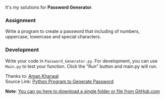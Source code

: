 It's my solutions for **Password Generator**.

### Assignment
Write a program to create a password that including of numbers, uppercase, lowercase and special characters.

### Development
Write your code in `Password_Generator.py`. For development, you can use `Main.py` to test your function. Click the "Run" button and main.py will run.

[](Album.png)

Thanks to: [Aman Kharwal](https://thecleverprogrammer.com/about)  
Source Link:  [Python Program to Generate Password](https://thecleverprogrammer.com/2021/01/11/python-program-to-generate-password)

**Note**: [You can go here to download a single folder or file from GitHub.com](https://minhaskamal.github.io/DownGit/#/home)
